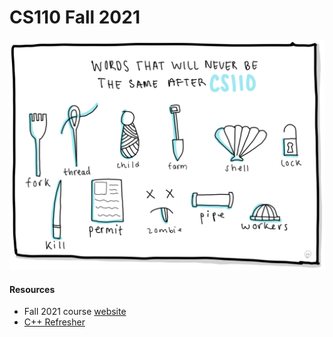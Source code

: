 # CS110 Fall 2021


![CS110](CS110.png)

#### Resources
- Fall 2021 course [website](https://web.stanford.edu/class/archive/cs/cs110/cs110.1222/)
- [C++ Refresher](https://web.stanford.edu/class/archive/cs/cs110/cs110.1212/lectures/errata-c-plus-plus-refresher.html#(1))
